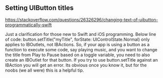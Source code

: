 ## Setting UIButton titles

https://stackoverflow.com/questions/26326296/changing-text-of-uibutton-programmatically-swift


> 
Just a clarification for those new to Swift and iOS programming. Below line of code:
button.setTitle("myTitle", forState: UIControlState.Normal)
only applies to IBOutlets, not IBActions.
So, if your app is using a button as a function to execute some code, say playing music, and you want to change the title from Play to Pause based on a toggle variable, you need to also create an IBOutlet for that button.
If you try to use button.setTitle against an IBAction you will get an error. Its obvious once you know it, but for the noobs (we all were) this is a helpful tip.
